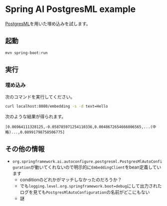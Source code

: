 # Spring AI PostgresML example

[PostgresML](https://postgresml.org/)を用いた埋め込みを試します。

## 起動

```sh
mvn spring-boot:run
```

## 実行

### 埋め込み

次のコマンドを実行してください。

```sh
curl localhost:8080/embedding -s -d text=Hello
```

次のような結果が得られます。

```
[0.06964111328125,-0.058785971254110336,0.0048672654666006565,...(中略)...,0.08991798758506775]
```

## その他の情報

- `org.springframework.ai.autoconfigure.postgresml.PostgresMlAutoConfiguration`が動いてくれないので明示的に`EmbeddingClient`をbean定義しています
    - conditionのどれかがマッチしなかったのだろうか？
    - でも`logging.level.org.springframework.boot=debug`にして出力されたログを見ても`PostgresMlAutoConfiguration`の名前がどこにもない
    - 謎
